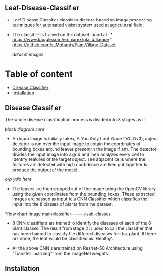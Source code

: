 ## Leaf-Disease-Classifier

* Leaf Disease Classifier classifies disease based on image processing techniques for automated vision system used at agricultural field. 
* The classifier is trained on the dataset found at :
      * https://www.kaggle.com/emmarex/plantdisease
      * https://github.com/spMohanty/PlantVillage-Dataset
      
  *dataset images*

# Table of content
- [Disease Classifier](#classifierInfo)
- [Installation](#installation)

## Disease Classifier

The whole disease classification process is divided into 3 stages as in 

*block diagram here*

- An input image is initially taken, A You Only Look Once (YOLOv3), object detector is run over the input image to obtain the coordinates of bounding boxes around leaves present in the image if any. The detector divides the input image into a grid and then analyzes every cell to identify features of the target object. The adjacent cells where the features are detected with high confidence are then put together to produce the output of the model.

*o/p yolo here*
    
- The leaves are then cropped out of the image using the OpenCV library using the given coordinates from the bounding boxes. These extracted images are passed as input to a CNN Classifier which classifies the input into the 8 classes of plants from the dataset. 

*flow chart image main classifier----->sub-classes
    
- 8 CNN classifiers are trained to identify the diseases of each of the 8 plant classes.  The result from stage 2 is used to call the classifier that has been trained to classify the different diseases for that plant. If there are none, the leaf would be classified as 'Healthy'.

- All the above CNN's are trained on ResNet-50 Architecture using "Transfer Learning" from the ImageNet weights.

## Installation
